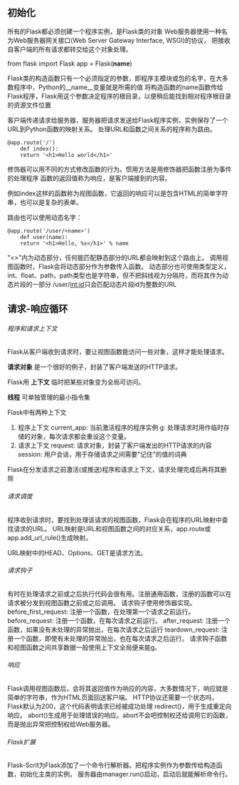 ## 初始化

所有的Flask都必须创建一个程序实例，是Flask类的对象
Web服务器使用一种名为Web服务器网关接口(Web Server Gateway Interface, WSGI)的协议，
把接收自客户端的所有请求都转交给这个对象处理。

from flask import Flask
app = Flask(__name__)

Flask类的构造函数只有一个必须指定的参数，即程序主模块或包的名字，在大多数程序中，Python的__name__变量就是所需的值
将构造函数的name函数传给Flask程序，Flask用这个参数决定程序的根目录，以便稍后能找到相对程序根目录的资源文件位置

客户端传递请求给服务器，服务器把请求发送给Flask程序实例，实例保存了一个URL到Python函数的映射关系。
处理URL和函数之间关系的程序称为路由。

    @app.route('/')
        def index():
        return '<h1>Hello world</h1>'

修饰器可以用不同的方式修改函数的行为。惯用方法是用修饰器把函数注册为事件的处理程序
函数的返回值称为响应，是客户端接到的内容。

例如index这样的函数称为视图函数，它返回的响应可以是包含HTML的简单字符串，也可以是复杂的表单。

路由也可以使用动态名字：

    @app.route('/user/<name>')
        def user(name):
        return '<h1>Hello, %s</h1>' % name
"<>"内为动态部分，任何能匹配静态部分的URL都会映射到这个路由上。
调用视图函数时，Flask会将动态部分作为参数传入函数。
动态部分也可使用类型定义，int、float、path，path类型也是字符串，但不把斜线视为分隔符，而将其作为动态片段的一部分
/user/<int:id>只会匹配动态片段id为整数的URL

## 请求-响应循环

###### 程序和请求上下文
Flask从客户端收到请求时，要让视图函数能访问一些对象，这样才能处理请求。

__请求对象__ 是一个很好的例子，封装了客户端发送的HTTP请求。

Flask用 __上下文__ 临时把某些对象变为全局可访问。

__线程__ 可单独管理的最小指令集

Flask中有两种上下文
1. 程序上下文
current_app:    当前激活程序的程序实例
g:    处理请求时用作临时存储的对象，每次请求都会重设这个变量。
2. 请求上下文
request:        请求对象，封装了客户端发出的HTTP请求的内容
session:        用户会话，用于存储请求之间需要"记住"的值的词典

Flask在分发请求之前激活(或推送)程序和请求上下文，请求处理完成后再将其删除

###### 请求调度
程序收到请求时，要找到处理该请求的视图函数，Flask会在程序的URL映射中查找请求的URL。
URL映射是URL和视图函数之间的对应关系，app.route或app.add_url_rule()生成映射。

URL映射中的HEAD、Options、GET是请求方法。

###### 请求钩子
有时在处理请求之前或之后执行代码会很有用。注册通用函数，注册的函数可以在请求被分发到视图函数之前或之后调用。
请求钩子使用修饰器实现。
before_first_request:  注册一个函数，在处理第一个请求之前运行。
before_request:   注册一个函数，在每次请求之前运行。
after_request:   注册一个函数，如果没有未处理的异常抛出，在每次请求之后运行
teardown_request:   注册一个函数，即使有未处理的异常抛出，也在每次请求之后运行。
请求钩子函数和视图函数之间共享数据一般使用上下文全局便来能g。

###### 响应
Flask调用视图函数后，会将其返回值作为响应的内容，大多数情况下，响应就是简单的字符串，作为HTML页面回送客户端。
HTTP协议还需要一个状态吗，Flask默认为200，这个代码表明请求已经被成功处理
redirect()，用于生成重定向响应。
abort()生成用于处理错误的响应。abort不会吧控制权还给调用它的函数，而是抛出异常把控制权给Web服务器。

###### Flask扩展

Flask-Scrit为Flask添加了一个命令行解析器。把程序实例作为参数传给构造函数，初始化主类的实例，
服务器由manager.run()启动，启动后就能解析命令行。
